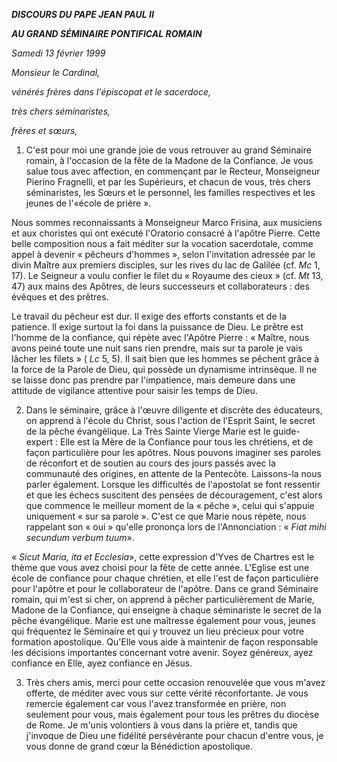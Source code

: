 ***DISCOURS DU PAPE JEAN PAUL II***

***AU GRAND SÉMINAIRE PONTIFICAL ROMAIN***

*Samedi 13 février 1999*

*Monsieur le Cardinal,*

*vénérés frères dans l'épiscopat et le sacerdoce,*

*très chers séminaristes,*

*frères et sœurs,*

1. C'est pour moi une grande joie de vous retrouver au grand Séminaire romain, à l'occasion de la fête de la Madone de la Confiance. Je vous salue tous avec affection, en commençant par le Recteur, Monseigneur Pierino Fragnelli, et par les Supérieurs, et chacun de vous, très chers séminaristes, les Sœurs et le personnel, les familles respectives et les jeunes de l'«école de prière ».

Nous sommes reconnaissants à Monseigneur Marco Frisina, aux musiciens et aux choristes qui ont exécuté l'Oratorio consacré à l'apôtre Pierre. Cette belle composition nous a fait méditer sur la vocation sacerdotale, comme appel à devenir « pêcheurs d'hommes », selon l'invitation adressée par le divin Maître aux premiers disciples, sur les rives du lac de Galilée (cf. *Mc* 1, 17). Le Seigneur a voulu confier le filet du « Royaume des cieux » (cf. *Mt* 13, 47) aux mains des Apôtres, de leurs successeurs et collaborateurs : des évêques et des prêtres.

Le travail du pêcheur est dur. Il exige des efforts constants et de la patience. Il exige surtout la foi dans la puissance de Dieu. Le prêtre est l'homme de la confiance, qui répète avec l'Apôtre Pierre : « Maître, nous avons peiné toute une nuit sans rien prendre, mais sur ta parole je vais lâcher les filets » ( *Lc* 5, 5). Il sait bien que les hommes se pêchent grâce à la force de la Parole de Dieu, qui possède un dynamisme intrinsèque. Il ne se laisse donc pas prendre par l'impatience, mais demeure dans une attitude de vigilance attentive pour saisir les temps de Dieu.

2. Dans le séminaire, grâce à l'œuvre diligente et discrète des éducateurs, on apprend à l'école du Christ, sous l'action de l'Esprit Saint, le secret de la pêche évangélique. La Très Sainte Vierge Marie est le guide-expert : Elle est la Mère de la Confiance pour tous les chrétiens, et de façon particulière pour les apôtres. Nous pouvons imaginer ses paroles de réconfort et de soutien au cours des jours passés avec la communauté des origines, en attente de la Pentecôte. Laissons-la nous parler également. Lorsque les difficultés de l'apostolat se font ressentir et que les échecs suscitent des pensées de découragement, c'est alors que commence le meilleur moment de la « pêche », celui qui s'appuie uniquement « sur sa parole ». C'est ce que Marie nous répète, nous rappelant son « oui » qu'elle prononça lors de l'Annonciation : « *Fiat mihi secundum verbum tuum*».

« *Sicut Maria, ita et Ecclesia*», cette expression d'Yves de Chartres est le thème que vous avez choisi pour la fête de cette année. L'Eglise est une école de confiance pour chaque chrétien, et elle l'est de façon particulière pour l'apôtre et pour le collaborateur de l'apôtre. Dans ce grand Séminaire romain, qui m'est si cher, on apprend à pêcher particulièrement de Marie, Madone de la Confiance, qui enseigne à chaque séminariste le secret de la pêche évangélique. Marie est une maîtresse également pour vous, jeunes qui fréquentez le Séminaire et qui y trouvez un lieu précieux pour votre formation apostolique. Qu'Elle vous aide à maintenir de façon responsable les décisions importantes concernant votre avenir. Soyez généreux, ayez confiance en Elle, ayez confiance en Jésus.

3. Très chers amis, merci pour cette occasion renouvelée que vous m'avez offerte, de méditer avec vous sur cette vérité réconfortante. Je vous remercie également car vous l'avez transformée en prière, non seulement pour vous, mais également pour tous les prêtres du diocèse de Rome. Je m'unis volontiers à vous dans la prière et, tandis que j'invoque de Dieu une fidélité persévérante pour chacun d'entre vous, je vous donne de grand cœur la Bénédiction apostolique.